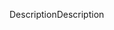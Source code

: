 <span data-ttu-id="b4cda-101">Description</span><span class="sxs-lookup"><span data-stu-id="b4cda-101">Description</span></span>
